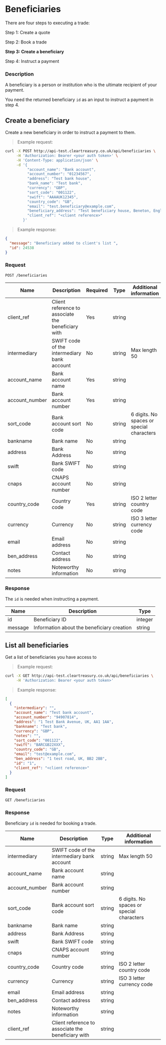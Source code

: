 # Beneficiaries

There are four steps to executing a trade:

Step 1: Create a quote

Step 2: Book a trade

**Step 3: Create a beneficiary**

Step 4: Instruct a payment

### Description

A beneficiary is a person or institution who is the ultimate recipient of your payment.

You need the returned beneficiary `id` as an input to instruct a payment in step 4.

## Create a beneficiary

Create a new beneficiary in order to instruct a payment to them.

> Example request:

```bash
curl -X POST http://api-test.cleartreasury.co.uk/api/beneficiaries \
     -H 'Authorization: Bearer <your auth token>' \
     -H 'Content-Type: application/json' \
     -d '{
          "account_name": "Bank account",
          "account_number": "01234567",
          "address": "Test bank house",
          "bank_name": "Test bank",
          "currency": "GBP",
          "sort_code": "001122",
          "swift": "AAAAUK12345",
          "country_code": "GB",
          "email": "test.beneficiary@example.com",
          "beneficiary_address": "Test beneficiary house, Beneton, England",
          "client_ref": "<client reference>"
        }'
```

> Example response:

```json
{
  "message": "Beneficiary added to client's list ",
  "id": 24538
}
```

### Request

`POST /beneficiaries`

| Name           | Description                                        | Required | Type   | Additional information                    |
| -------------- | -------------------------------------------------- | -------- | ------ | ----------------------------------------- |
| client_ref     | Client reference to associate the beneficiary with | Yes      | string |                                           |
| intermediary   | SWIFT code of the intermediary bank account        | No       | string | Max length 50                             |
| account_name   | Bank account name                                  | Yes      | string |                                           |
| account_number | Bank account number                                | Yes      | string |                                           |
| sort_code      | Bank account sort code                             | No       | string | 6 digits. No spaces or special characters |
| bankname       | Bank name                                          | No       | string |                                           |
| address        | Bank Address                                       | No       | string |                                           |
| swift          | Bank SWIFT code                                    | No       | string |                                           |
| cnaps          | CNAPS account number                               | No       | string |                                           |
| country_code   | Country code                                       | Yes      | string | ISO 2 letter country code                 |
| currency       | Currency                                           | No       | string | ISO 3 letter currency code                |
| email          | Email address                                      | No       | string |                                           |
| ben_address    | Contact address                                    | No       | string |                                           |
| notes          | Noteworthy information                             | No       | string |                                           |

### Response

The `id` is needed when instructing a payment.

| Name    | Description                                | Type    |
| ------- | ------------------------------------------ | ------- |
| id      | Beneficiary ID                             | integer |
| message | Information about the beneficiary creation | string  |

## List all beneficiaries

Get a list of beneficiaries you have access to

> Example request:

```bash
curl -X GET http://api-test.cleartreasury.co.uk/api/beneficiaries \
     -H 'Authorization: Bearer <your auth token>'
```

> Example response:

```json
[
  {
    "intermediary": "",
    "account_name": "Test bank account",
    "account_number": "94907814",
    "address": "1 Test Bank Avenue, UK, AA1 1AA",
    "bankname": "Test bank",
    "currency": "GBP",
    "notes": "",
    "sort_code": "001122",
    "swift": "BARCGB22XXX",
    "country_code": "GB",
    "email": "test@example.com",
    "ben_address": "1 test road, UK, BB2 2BB",
    "id": "1",
    "client_ref": "<client reference>"
  }
]
```

### Request

`GET /beneficiaries`

### Response

Beneficiary `id` is needed for booking a trade.

| Name           | Description                                        | Type   | Additional information                    |
| -------------- | -------------------------------------------------- | ------ | ----------------------------------------- |
| intermediary   | SWIFT code of the intermediary bank account        | string | Max length 50                             |
| account_name   | Bank account name                                  | string |                                           |
| account_number | Bank account number                                | string |                                           |
| sort_code      | Bank account sort code                             | string | 6 digits. No spaces or special characters |
| bankname       | Bank name                                          | string |                                           |
| address        | Bank Address                                       | string |                                           |
| swift          | Bank SWIFT code                                    | string |                                           |
| cnaps          | CNAPS account number                               | string |                                           |
| country_code   | Country code                                       | string | ISO 2 letter country code                 |
| currency       | Currency                                           | string | ISO 3 letter currency code                |
| email          | Email address                                      | string |                                           |
| ben_address    | Contact address                                    | string |                                           |
| notes          | Noteworthy information                             | string |                                           |
| client_ref     | Client reference to associate the beneficiary with | string |                                           |
